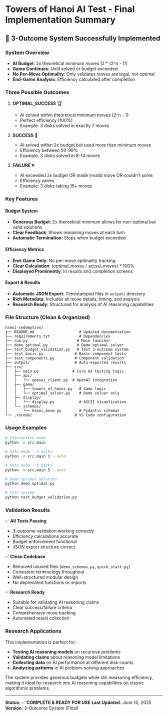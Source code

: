 # Towers of Hanoi AI Test - Final Implementation Summary

## 🎯 **3-Outcome System Successfully Implemented**

### **System Overview**
- **AI Budget**: 2x theoretical minimum moves (2 * (2^n - 1))
- **Game Continues**: Until solved or budget exceeded
- **No Per-Move Optimality**: Only validates moves are legal, not optimal
- **End-Game Analysis**: Efficiency calculated after completion

### **Three Possible Outcomes**

1. **OPTIMAL_SUCCESS** 🏆
   - AI solved within theoretical minimum moves (2^n - 1)
   - Perfect efficiency (100%)
   - Example: 3 disks solved in exactly 7 moves

2. **SUCCESS** 🥈  
   - AI solved within 2x budget but used more than minimum moves
   - Efficiency between 50-99%
   - Example: 3 disks solved in 8-14 moves

3. **FAILURE** 💔
   - AI exceeded 2x budget OR made invalid move OR couldn't solve
   - Efficiency varies
   - Example: 3 disks taking 15+ moves

### **Key Features**

#### **Budget System**
- **Generous Budget**: 2x theoretical minimum allows for non-optimal but valid solutions
- **Clear Feedback**: Shows remaining moves at each turn
- **Automatic Termination**: Stops when budget exceeded

#### **Efficiency Metrics**
- **End-Game Only**: No per-move optimality tracking
- **Clear Calculation**: (optimal_moves / actual_moves) * 100%
- **Displayed Prominently**: In results and completion screens

#### **Export & Results**
- **Automatic JSON Export**: Timestamped files in `output/` directory
- **Rich Metadata**: Includes all move details, timing, and analysis
- **Research Ready**: Structured for analysis of AI reasoning capabilities

### **File Structure (Clean & Organized)**

```
hanoi-redemption/
├── README.md                    # Updated documentation
├── requirements.txt             # Dependencies
├── run.py                      # Main launcher
├── demo_optimal.py             # Demo optimal solver
├── test_budget_validation.py   # Test 3-outcome system
├── test_basic.py              # Basic component tests
├── test_components.py         # Component validation
├── output/                    # Auto-exported results
├── src/
│   ├── main.py               # Core AI testing logic
│   ├── api/
│   │   └── openai_client.py  # OpenAI integration
│   ├── game/
│   │   ├── towers_of_hanoi.py   # Game logic
│   │   └── optimal_solver.py    # Demo solver only
│   ├── display/
│   │   └── display.py           # ASCII visualization
│   └── schemas/
│       └── hanoi_move.py        # Pydantic schemas
└── .vscode/                   # VS Code configuration
```

### **Usage Examples**

```bash
# Interactive mode
python -m src.main

# Auto mode - 3 disks
python -m src.main 3 --auto

# Auto mode - 5 disks  
python -m src.main 5 --auto

# Demo optimal solution
python demo_optimal.py

# Test system
python test_budget_validation.py
```

### **Validation Results**

✅ **All Tests Passing**
- 3-outcome validation working correctly
- Efficiency calculations accurate
- Budget enforcement functional
- JSON export structure correct

✅ **Clean Codebase**
- Removed unused files (`demo_schemas.py`, `quick_start.py`)
- Consistent terminology throughout
- Well-structured modular design
- No deprecated functions or imports

✅ **Research Ready**
- Suitable for validating AI reasoning claims
- Clear success/failure criteria
- Comprehensive move tracking
- Automated result collection

### **Research Applications**

This implementation is perfect for:
- **Testing AI reasoning models** on recursive problems
- **Validating claims** about reasoning model limitations
- **Collecting data** on AI performance at different disk counts
- **Analyzing patterns** in AI problem-solving approaches

The system provides generous budgets while still measuring efficiency, making it ideal for research into AI reasoning capabilities on classic algorithmic problems.

---

**Status**: ✅ **COMPLETE & READY FOR USE**
**Last Updated**: June 10, 2025
**Version**: 3-Outcome System (Final)

